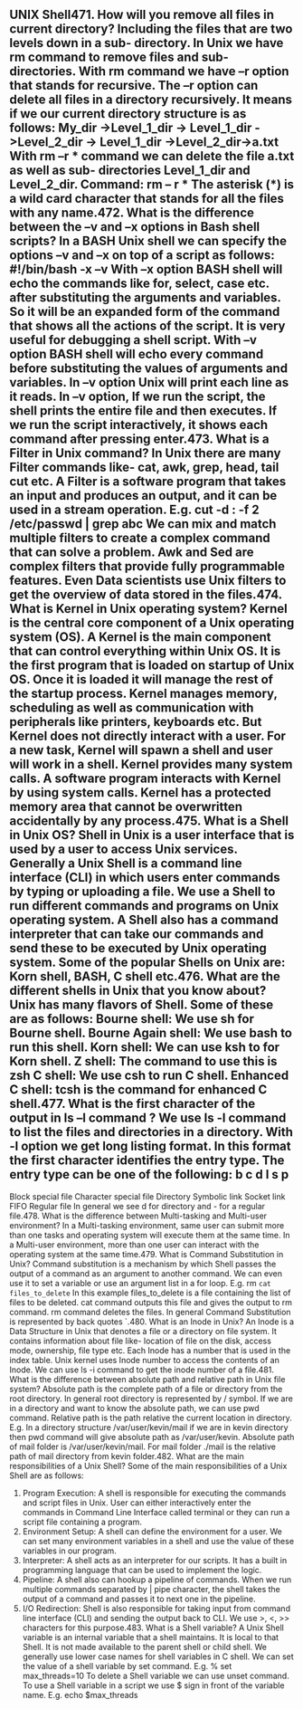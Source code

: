 UNIX Shell471. How will you remove all files
in current directory? Including the
files that are two levels down in a sub-
directory.
In Unix we have rm command to remove files and sub-directories.
With rm command we have –r option that stands for recursive. The
–r option can delete all files in a directory recursively.
It means if we our current directory structure is as follows:
My_dir
->Level_1_dir
-> Level_1_dir ->Level_2_dir
-> Level_1_dir ->Level_2_dir->a.txt
With rm –r * command we can delete the file a.txt as well as sub-
directories Level_1_dir and Level_2_dir.
Command:
rm – r *
The asterisk (*) is a wild card character that stands for all the files
with any name.472. What is the difference between
the –v and –x options in Bash shell
scripts?
In a BASH Unix shell we can specify the options –v and –x on top
of a script as follows:
#!/bin/bash -x –v
With –x option BASH shell will echo the commands like for, select,
case etc. after substituting the arguments and variables. So it will
be an expanded form of the command that shows all the actions of
the script. It is very useful for debugging a shell script.
With –v option BASH shell will echo every command before
substituting the values of arguments and variables. In –v option Unix
will print each line as it reads.
In –v option, If we run the script, the shell prints the entire file and
then executes. If we run the script interactively, it shows each
command after pressing enter.473. What is a Filter in Unix
command?
In Unix there are many Filter commands like- cat, awk, grep, head,
tail cut etc.
A Filter is a software program that takes an input and produces an
output, and it can be used in a stream operation.
E.g. cut -d : -f 2 /etc/passwd | grep abc
We can mix and match multiple filters to create a complex command
that can solve a problem.
Awk and Sed are complex filters that provide fully programmable
features.
Even Data scientists use Unix filters to get the overview of data
stored in the files.474. What is Kernel in Unix
operating system?
Kernel is the central core component of a Unix operating system
(OS).
A Kernel is the main component that can control everything within
Unix OS.
It is the first program that is loaded on startup of Unix OS. Once it is
loaded it will manage the rest of the startup process.
Kernel manages memory, scheduling as well as communication with
peripherals like printers, keyboards etc.
But Kernel does not directly interact with a user. For a new task,
Kernel will spawn a shell and user will work in a shell.
Kernel provides many system calls. A software program interacts
with Kernel by using system calls.
Kernel has a protected memory area that cannot be overwritten
accidentally by any process.475.
What is a Shell in Unix OS?
Shell in Unix is a user interface that is used by a user to access Unix
services.
Generally a Unix Shell is a command line interface (CLI) in which
users enter commands by typing or uploading a file.
We use a Shell to run different commands and programs on Unix
operating system.
A Shell also has a command interpreter that can take our commands
and send these to be executed by Unix operating system.
Some of the popular Shells on Unix are: Korn shell, BASH, C shell
etc.476. What are the different shells in
Unix that you know about?
Unix has many flavors of Shell. Some of these are as follows:
Bourne shell: We use sh for Bourne shell.
Bourne Again shell: We use bash to run this shell.
Korn shell: We can use ksh to for Korn shell.
Z shell: The command to use this is zsh
C shell: We use csh to run C shell.
Enhanced C shell: tcsh is the command for enhanced C shell.477.
What is the first character of the output
in ls –l command ?
We use ls -l command to list the files and directories in a directory.
With -l option we get long listing format.
In this format the first character identifies the entry type. The entry
type can be one of the following:
b
c
d
l
s
p
-
Block special file
Character special file
Directory
Symbolic link
Socket link
FIFO
Regular file
In general we see d for directory and - for a regular file.478. What is the difference between
Multi-tasking and Multi-user
environment?
In a Multi-tasking environment, same user can submit more than one
tasks and operating system will execute them at the same time.
In a Multi-user environment, more than one user can interact with
the operating system at the same time.479. What is Command
Substitution in Unix?
Command substitution is a mechanism by which Shell passes the
output of a command as an argument to another command. We can
even use it to set a variable or use an argument list in a for loop.
E.g. rm `cat files_to_delete`
In this example files_to_delete is a file containing the list of files to
be deleted. cat command outputs this file and gives the output to rm
command. rm command deletes the files.
In general Command Substitution is represented by back quotes `.480.
What is an Inode in Unix?
An Inode is a Data Structure in Unix that denotes a file or a
directory on file system. It contains information about file like-
location of file on the disk, access mode, ownership, file type etc.
Each Inode has a number that is used in the index table. Unix kernel
uses Inode number to access the contents of an Inode.
We can use ls -i command to get the inode number of a file.481. What is the difference between
absolute path and relative path in
Unix file system?
Absolute path is the complete path of a file or directory from the
root directory. In general root directory is represented by / symbol.
If we are in a directory and want to know the absolute path, we can
use pwd command.
Relative path is the path relative the current location in directory.
E.g. In a directory structure /var/user/kevin/mail if we are in kevin
directory then pwd command will give
absolute path as
/var/user/kevin.
Absolute path of mail folder is /var/user/kevin/mail. For mail
folder ./mail is the relative path of mail directory from kevin folder.482. What are the main
responsibilities of a Unix Shell?
Some of the main responsibilities of a Unix Shell are as follows:
1. Program Execution: A shell is responsible for executing the
commands and script files in Unix. User can either interactively
enter the commands in Command Line Interface called terminal or
they can run a script file containing a program.
2. Environment Setup: A shell can define the environment for a user.
We can set many environment variables in a shell and use the value
of these variables in our program.
3. Interpreter: A shell acts as an interpreter for our scripts. It has a
built in programming language that can be used to implement the
logic.
4. Pipeline: A shell also can hookup a pipeline of commands. When
we run multiple commands separated by | pipe character, the shell
takes the output of a command and passes it to next one in the
pipeline.
5. I/O Redirection: Shell is also responsible for taking input from
command line interface (CLI) and sending the output back to CLI.
We use >, <, >> characters for this purpose.483.
What is a Shell variable?
A Unix Shell variable is an internal variable that a shell maintains.
It is local to that Shell. It is not made available to the parent shell or
child shell.
We generally use lower case names for shell variables in C shell.
We can set the value of a shell variable by set command.
E.g. % set max_threads=10
To delete a Shell variable we can use unset command.
To use a Shell variable in a script we use $ sign in front of the
variable name.
E.g. echo $max_threads
